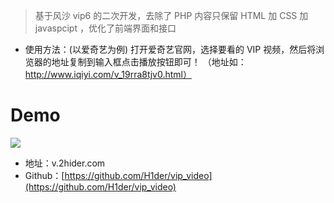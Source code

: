 > 基于风沙 vip6 的二次开发，去除了 PHP 内容只保留 HTML 加 CSS 加 javaspcipt ，优化了前端界面和接口
- 使用方法：(以爱奇艺为例) 打开爱奇艺官网，选择要看的 VIP 视频，然后将浏览器的地址复制到输入框点击播放按钮即可！ （地址如：http://www.iqiyi.com/v_19rra8tjv0.html）
# Demo
 ![](https://www.2hider.com/usr/uploads/2017/07/377659840.png)
- 地址：v.2hider.com
- Github：[https://github.com/H1der/vip_video](https://github.com/H1der/vip_video)
